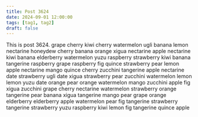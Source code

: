 ```yaml
---
title: Post 3624
date: 2024-09-01 12:00:00
tags: [tag1, tag2]
draft: false
---
```

This is post 3624.
grape
cherry
kiwi
cherry
watermelon
ugli
banana
lemon
nectarine
honeydew
cherry
banana
orange
xigua
nectarine
apple
nectarine
kiwi
banana
elderberry
watermelon
yuzu
raspberry
strawberry
kiwi
banana
tangerine
raspberry
grape
raspberry
fig
quince
strawberry
pear
lemon
apple
nectarine
mango
quince
cherry
zucchini
tangerine
apple
nectarine
date
strawberry
ugli
date
xigua
strawberry
pear
zucchini
watermelon
lemon
lemon
yuzu
date
orange
pear
orange
watermelon
mango
zucchini
apple
fig
xigua
zucchini
grape
cherry
nectarine
watermelon
strawberry
orange
tangerine
pear
banana
xigua
tangerine
mango
pear
grape
orange
elderberry
elderberry
apple
watermelon
pear
fig
tangerine
strawberry
tangerine
strawberry
yuzu
raspberry
kiwi
lemon
fig
tangerine
quince
apple
